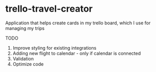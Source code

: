 # trello-travel-creator
Application that helps create cards in my trello board, which I use for managing my trips

TODO
1. Improve styling for existing integrations
2. Adding new flight to calendar - only if calendar is connected
3. Validation
4. Optimize code
